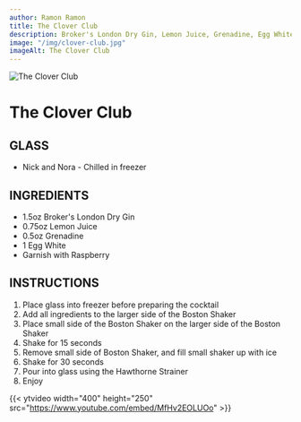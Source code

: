 ```yaml
---
author: Ramon Ramon
title: The Clover Club
description: Broker's London Dry Gin, Lemon Juice, Grenadine, Egg White, Raspberry
image: "/img/clover-club.jpg"
imageAlt: The Clover Club
---
```


![The Clover Club](/img/clover-club.jpg "Picture of The Clover Club")

# The Clover Club

## GLASS

-   Nick and Nora - Chilled in freezer

## INGREDIENTS

-   1.5oz Broker's London Dry Gin
-   0.75oz Lemon Juice
-   0.5oz Grenadine
-   1 Egg White
-   Garnish with Raspberry

## INSTRUCTIONS

1. Place glass into freezer before preparing the cocktail
2. Add all ingredients to the larger side of the Boston Shaker
3. Place small side of the Boston Shaker on the larger side of the Boston Shaker
4. Shake for 15 seconds
5. Remove small side of Boston Shaker, and fill small shaker up with ice
6. Shake for 30 seconds
7. Pour into glass using the Hawthorne Strainer
8. Enjoy

{{< ytvideo width="400" height="250" src="https://www.youtube.com/embed/MfHv2EOLUOo" >}}
